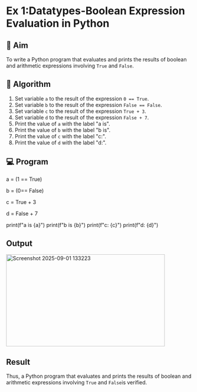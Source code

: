 
# Ex 1:Datatypes-Boolean Expression Evaluation in Python

## 🎯 Aim
To write a Python program that evaluates and prints the results of boolean and arithmetic expressions involving `True` and `False`.

## 🧠 Algorithm
1. Set variable `a` to the result of the expression `0 == True`.
2. Set variable `b` to the result of the expression `False == False`.
3. Set variable `c` to the result of the expression `True + 3`.
4. Set variable `d` to the result of the expression `False + 7`.
5. Print the value of `a` with the label "a is".
6. Print the value of `b` with the label "b is".
7. Print the value of `c` with the label "c:".
8. Print the value of `d` with the label "d:".

## 💻 Program
a = (1 == True)

b = (0== False)

c = True + 3

d = False + 7

print(f"a is {a}")
print(f"b is {b}")
print(f"c: {c}")
print(f"d: {d}")

## Output
<img width="430" height="249" alt="Screenshot 2025-09-01 133223" src="https://github.com/user-attachments/assets/e056a8e2-e159-42aa-91de-29f77ce9ef0b" />

## Result
Thus, a Python program that evaluates and prints the results of boolean and arithmetic expressions involving `True` and `False`is verified.
